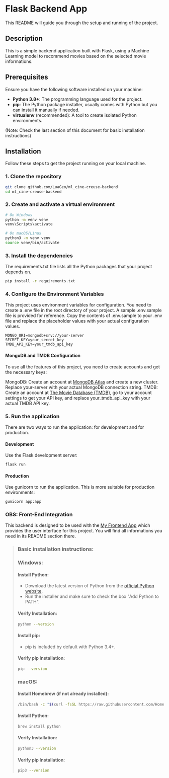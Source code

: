 # Flask Backend App

This README will guide you through the setup and running of the project.

## Description

This is a simple backend application built with Flask, using a Machine Learning model to recommend movies based on the selected movie informations.

## Prerequisites

Ensure you have the following software installed on your machine:

- **Python 3.8+**: The programming language used for the project.
- **pip**: The Python package installer, usually comes with Python but you can install it manually if needed.
- **virtualenv** (recommended): A tool to create isolated Python environments.

(Note: Check the last section of this document for basic installation instructions)

## Installation

Follow these steps to get the project running on your local machine.

### 1. Clone the repository

```bash
git clone github.com/LuaGeo/ml_cine-creuse-backend
cd ml_cine-creuse-backend
```

### 2. Create and activate a virtual environment

```bash
# On Windows
python -m venv venv
venv\Scripts\activate

# On macOS/Linux
python3 -m venv venv
source venv/bin/activate
```

### 3. Install the dependencies

The requirements.txt file lists all the Python packages that your project depends on.

```bash
pip install -r requirements.txt
```

### 4. Configure the Environment Variables

This project uses environment variables for configuration. You need to create a .env file in the root directory of your project. A sample .env.sample file is provided for reference. Copy the contents of .env.sample to your .env file and replace the placeholder values with your actual configuration values.

```
MONGO_URI=mongodb+srv://your-server
SECRET_KEY=your_secret_key
TMDB_API_KEY=your_tmdb_api_key
```

#### MongoDB and TMDB Configuration

To use all the features of this project, you need to create accounts and get the necessary keys:

MongoDB: Create an account at [MongoDB Atlas](https://www.mongodb.com/products/platform/atlas-database) and create a new cluster. Replace your-server with your actual MongoDB connection string.
TMDB: Create an account at [The Movie Database (TMDB)](https://developer.themoviedb.org/reference/intro/getting-started), go to your account settings to get your API key, and replace your_tmdb_api_key with your actual TMDB API key.

### 5. Run the application

There are two ways to run the application: for development and for production.

#### Development

Use the Flask development server:

```bash
flask run
```

#### Production

Use gunicorn to run the application. This is more suitable for production environments:

```bash
gunicorn app:app
```

### OBS: Front-End Integration

This backend is designed to be used with the [My Frontend App](https://github.com/LuaGeo/ml_cine-creuse-frontend) which provides the user interface for this project. You will find all informations you need in its README section there.

> ### Basic installation instructions:
>
> ### Windows:
>
> #### Install Python:
>
> - Download the latest version of Python from the [official Python website](https://www.python.org/downloads/).
> - Run the installer and make sure to check the box "Add Python to PATH".
>
> #### Verify Installation:
>
> ```bash
> python --version
> ```
>
> #### Install pip:
>
> - pip is included by default with Python 3.4+.
>
> #### Verify pip Installation:
>
> ```bash
> pip --version
> ```
>
> ### macOS:
>
> #### Install Homebrew (if not already installed):
>
> ```bash
> /bin/bash -c "$(curl -fsSL https://raw.githubusercontent.com/Homebrew/install/HEAD/install.sh)"
> ```
>
> #### Install Python:
>
> ```bash
> brew install python
> ```
>
> #### Verify Installation:
>
> ```bash
> python3 --version
> ```
>
> #### Verify pip Installation:
>
> ```bash
> pip3 --version
> ```
